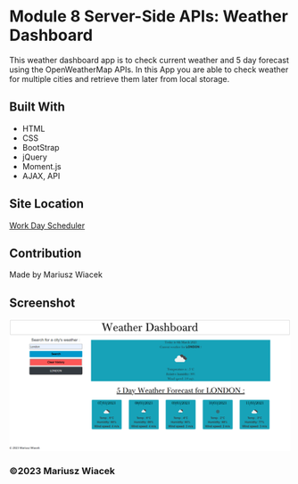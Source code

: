 # Module 8 Server-Side APIs: Weather Dashboard

This weather dashboard app is to check current weather and 5 day forecast using the OpenWeatherMap APIs. 
In this App you are able to check weather for multiple cities and retrieve them later from local storage.

## Built With
* HTML
* CSS
* BootStrap
* jQuery
* Moment.js
* AJAX, API

## Site Location
[Work Day Scheduler](https://mariuszwiacek.github.io/Weather-Dashboard)

## Contribution
Made by Mariusz Wiacek


## Screenshot

![screenshot](images/screenshot.png)

### ©️2023 Mariusz Wiacek
